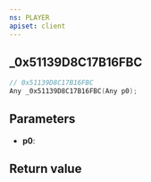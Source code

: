 ```yaml
---
ns: PLAYER
apiset: client
---
```

## _0x51139D8C17B16FBC

```c
// 0x51139D8C17B16FBC
Any _0x51139D8C17B16FBC(Any p0);
```


## Parameters
* **p0**:

## Return value

